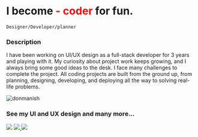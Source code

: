 <h1 align="left"> I become <span style="color:red">- coder</span> for fun.</h1>

    Designer/Developer/planner
<h3 align="left">Description</h3>
<p align="left">I have been working on UI/UX design as a full-stack developer for 3 years and playing with it. My curiosity about project work keeps growing, and I always bring some good ideas to the desk. I face many challenges to complete the project. All coding projects are built from the ground up, from planning, designing, developing, and deploying all the way to solving real-life problems.</p>

<p align="left"> <img src="https://komarev.com/ghpvc/?username=donmanish&label=Profile%20views&color=0e75b6&style=flat" alt="donmanish" /> </p>

<h3 align="left">See my UI and UX design and many more... </h3>
<span align="left"> <a href="https://www.linkedin.com/in/manish-panda-b41576209" target="blank"><img  src="https://img.shields.io/badge/LinkedIn-0077B5?style=for-the-badge&logo=linkedin&logoColor=white&display=inline-block" /></a></span>
<span align="left"> <a href="https://www.instagram.com/firewheel1996/" target="blank"><img src="https://img.shields.io/badge/Instagram-E4405F?style=for-the-badge&logo=instagram&logoColor=white&display=inline-block" /> </a></span>
<span align="left"> <a href="https://manishpanda.tech/" target="blank"><img src="https://img.shields.io/badge/Portfolio-%23000000.svg?style=for-the-badge&logo=firefox&logoColor=#FF7139 style=for-the-badge&logo=instagram&logoColor=white&display=inline-block" /> </a></span>
 

